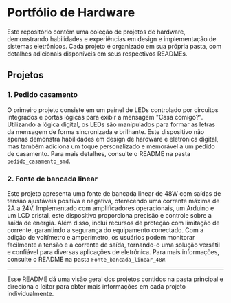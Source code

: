 # Portfólio de Hardware

Este repositório contém uma coleção de projetos de hardware, demonstrando habilidades e experiências em design e implementação de sistemas eletrônicos. Cada projeto é organizado em sua própria pasta, com detalhes adicionais disponíveis em seus respectivos READMEs.

## Projetos

### 1. Pedido casamento

O primeiro projeto consiste em um painel de LEDs controlado por circuitos integrados e portas lógicas para exibir a mensagem "Casa comigo?". Utilizando a lógica digital, os LEDs são manipulados para formar as letras da mensagem de forma sincronizada e brilhante. Este dispositivo não apenas demonstra habilidades em design de hardware e eletrônica digital, mas também adiciona um toque personalizado e memorável a um pedido de casamento. Para mais detalhes, consulte o README na pasta `pedido_casamento_smd`.

### 2. Fonte de bancada linear

Este projeto apresenta uma fonte de bancada linear de 48W com saídas de tensão ajustáveis positiva e negativa, oferecendo uma corrente máxima de 2A a 24V. Implementado com amplificadores operacionais, um Arduino e um LCD cristal, este dispositivo proporciona precisão e controle sobre a saída de energia. Além disso, inclui recursos de proteção com limitação de corrente, garantindo a segurança do equipamento conectado. Com a adição de voltímetro e amperímetro, os usuários podem monitorar facilmente a tensão e a corrente de saída, tornando-o uma solução versátil e confiável para diversas aplicações de eletrônica. Para mais informações, consulte o README na pasta `Fonte_bancada_linear_48W`.

---

Esse README dá uma visão geral dos projetos contidos na pasta principal e direciona o leitor para obter mais informações em cada projeto individualmente.
